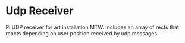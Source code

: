 # Udp Receiver

Pi UDP receiver for art installation MTW.
Includes an array of rects that reacts depending on user position received by udp messages.

